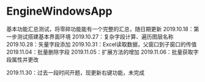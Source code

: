 # EngineWindowsApp
基本功能汇总测试，将零碎功能能有一个完整的汇总，随日期更新
2019.10.18：第一步测试搭建基本界面环境
2019.10.27：复杂字段计算、遍历图层名称
2019.10.28：矢量字段添加
2019.10.31：Excel读取数据，父窗口到子窗口的传值
2019.11.04：批量删除字段
2019.11.05：扩展方法的增加
2019.11.06：批量获取字段属性并更改

2019.11.30：过去一段时间开题，现更新右键功能，未完成

